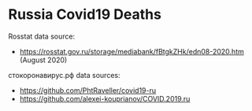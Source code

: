 # Russia Covid19 Deaths

Rosstat data source:
 - https://rosstat.gov.ru/storage/mediabank/fBtgkZHk/edn08-2020.htm (August 2020)

стокоронавирус.рф data sources:
 - https://github.com/PhtRaveller/covid19-ru
 - https://github.com/alexei-kouprianov/COVID.2019.ru

